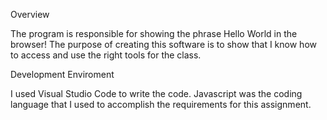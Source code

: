 Overview

The program is responsible for showing the phrase Hello World in the browser!
The purpose of creating this software is to show that I know how to access and use the right tools for the class.

Development Enviroment

I used Visual Studio Code to write the code.
Javascript was the coding language that I used to accomplish the requirements for this assignment.